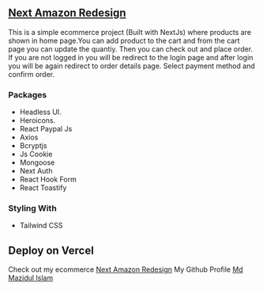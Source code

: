 ## [Next Amazon Redesign](https://next-amazon-redesign.vercel.app)

This is a simple ecommerce project (Built with NextJs) where products are shown in home page.You can add
product to the cart and from the cart page you can update the quantiy. Then you can check out and place order. If you are not logged in you will be redirect to the login page and after login you will be again redirect to order details page. Select payment method and confirm order.

### Packages

- Headless UI.
- Heroicons.
- React Paypal Js
- Axios
- Bcryptjs
- Js Cookie
- Mongoose
- Next Auth
- React Hook Form
- React Toastify

### Styling With

- Tailwind CSS

## Deploy on Vercel

Check out my ecommerce [Next Amazon Redesign](https://next-amazon-redesign.vercel.app)
My Github Profile [Md Mazidul Islam](https://github.com/MazidulIslam)
